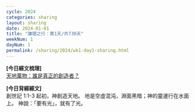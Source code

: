 ```yaml
---
cycle: 2024
categories: sharing
layout: sharing
date: 2024-01-01
title: "謙理之行：第1天/共730天"
weekNum: 1
dayNum: 1
permalink: /sharing/2024/wk1-day1-sharing.html
---
```


**[今日經文梳理]**  
[天地萬物：誰是真正的創造者？](https://youtu.be/9PZB5l6QlHk)

**[今日背經經文]**  
創世記 1:1-3 起初，神創造天地。 地是空虛混沌，淵面黑暗；神的靈運行在水面上。 神說：「要有光」，就有了光。
